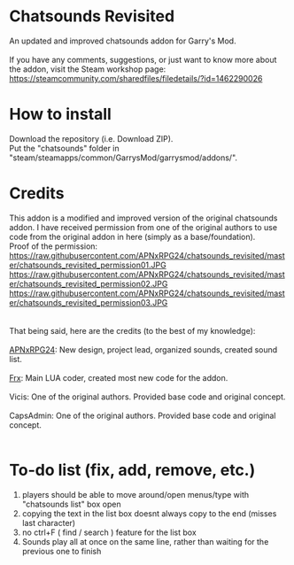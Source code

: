 # Chatsounds Revisited
An updated and improved chatsounds addon for Garry's Mod.</br></br>
If you have any comments, suggestions, or just want to know more about the addon, visit the Steam workshop page:</br>
https://steamcommunity.com/sharedfiles/filedetails/?id=1462290026
# How to install
Download the repository (i.e. Download ZIP).</br>
Put the "chatsounds" folder in "steam/steamapps/common/GarrysMod/garrysmod/addons/".
# Credits
This addon is a modified and improved version of the original chatsounds addon. I have received permission from one of the original authors to use code from the original addon in here (simply as a base/foundation).</br>
Proof of the permission:</br>
https://raw.githubusercontent.com/APNxRPG24/chatsounds_revisited/master/chatsounds_revisited_permission01.JPG</br>
https://raw.githubusercontent.com/APNxRPG24/chatsounds_revisited/master/chatsounds_revisited_permission02.JPG</br>
https://raw.githubusercontent.com/APNxRPG24/chatsounds_revisited/master/chatsounds_revisited_permission03.JPG</br></br></br>
That being said, here are the credits (to the best of my knowledge):</br></br>
[APNxRPG24](https://steamcommunity.com/id/APNxRPG24/): New design, project lead, organized sounds, created sound list.</br></br>
[Frx](https://steamcommunity.com/profiles/76561198128311865/): Main LUA coder, created most new code for the addon.</br></br>
Vicis: One of the original authors. Provided base code and original concept.</br></br>
CapsAdmin: One of the original authors. Provided base code and original concept.</br></br>
# To-do list (fix, add, remove, etc.)
1) players should be able to move around/open menus/type with "chatsounds list" box open
2) copying the text in the list box doesnt always copy to the end (misses last character)
3) no ctrl+F ( find / search ) feature for the list box
4) Sounds play all at once on the same line, rather than waiting for the previous one to finish

